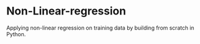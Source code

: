 # Non-Linear-regression

Applying non-linear regression on training data by building from scratch in Python. 
